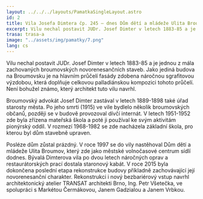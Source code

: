 ```yaml
---
layout: ../../../layouts/PamatkaSingleLayout.astro
id: 2
title: Vila Josefa Dimtera čp. 245 – dnes Dům dětí a mládeže Ulita Broumov
excerpt: Vilu nechal postavit JUDr. Josef Dimter v letech 1883­-85 a je jednou z mála zachovaných broumovských novorenesančních staveb. Jako jediná budova na Broumovsku je na hlavním průčelí fasády zdobena náročnou sgrafitovou výzdobou, která doplňuje celkovou palladiánskou kompozici tohoto průčelí.  Není bohužel známo, který architekt tuto vilu navrhl.
trasa: trasa-a
image: "../assets/img/pamatky/7.png"
lang: cs
---
```


Vilu nechal postavit JUDr. Josef Dimter v letech 1883­-85 a je jednou z mála zachovaných broumovských novorenesančních staveb. Jako jediná budova na Broumovsku je na hlavním průčelí fasády zdobena náročnou sgrafitovou výzdobou, která doplňuje celkovou palladiánskou kompozici tohoto průčelí.  Není bohužel známo, který architekt tuto vilu navrhl.

Broumovský advokát  Josef Dimter zastával v letech 1889-1898 také úřad starosty města. Po jeho smrti (1915) ve vile bydlelo několik broumovských občanů, později se v budově provozoval dívčí internát.  V letech 1951-1952 zde byla zřízena mateřská škola a poté ji používal ke svým aktivitám pionýrský oddíl. V rozmezí 1968-1982 se zde nacházela základní škola, pro kterou byl dům stavebně upraven.

Posléze dům zůstal prázdný. V roce 1997 se do vily nastěhoval Dům dětí a mládeže Ulita Broumov, který zde jako městské volnočasové centrum sídlí dodnes. Bývalá Dimterova vila po dvou letech náročných oprav a restaurátorských prací dostala staronový kabát. V roce 2015 byla dokončena poslední etapa rekonstrukce budovy příkladně zachovávající její novorenesanční charakter. Rekonstrukci i nový bezbariérový vstup navrhl architektonický atelier TRANSAT architekti Brno, Ing. Petr Všetečka,  ve spolupráci s Markétou Čermákovou, Janem Gadzialou a Janem Vrbkou.


